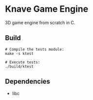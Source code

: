 # Knave Game Engine

3D game engine from scratch in C.

## Build

```
# Compile the tests module:
make -s ktest

# Execute tests:
./build/ktest
```
## Dependencies

- libc

